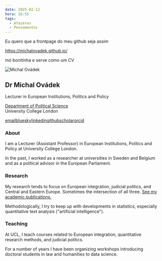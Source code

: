 ```yaml
---
date: 2025-02-12
hora: 16:55
tags:
  - Afazeres
  - Pensamentos
---
```

Eu quero que a frontpage do meu github seja assim 

https://michalovadek.github.io/

mó bonitinha e serve como um CV

![Michal Ovádek](https://michalovadek.github.io/pic.png)

## Dr Michal Ovádek

Lecturer in European Institutions, Politics and Policy

[Department of Political Science](https://www.ucl.ac.uk/political-science/people/academic-teaching-and-research-staff)  
University College London

[email](mailto:m.ovadek@ucl.ac.uk)[bluesky](https://movadek.bsky.social/)[linkedin](https://linkedin.com/in/michalovadek)[github](https://github.com/michalovadek)[scholar](https://scholar.google.co.uk/citations?user=EZUR5jAAAAAJ)[orcid](https://orcid.org/0000-0002-2552-2580)

### About

I am a Lecturer (Assistant Professor) in European Institutions, Politics and Policy at University College London.

In the past, I worked as a researcher at universities in Sweden and Belgium and as a political advisor in the European Parliament.

### Research

My research tends to focus on European integration, judicial politics, and Central and Eastern Europe. Sometimes the intersection of all three. [See my academic publications.](https://michalovadek.github.io/publications.html)

Methodologically, I try to keep up with developments in statistics, especially quantitative text analysis ("artificial intelligence").

### Teaching

At UCL, I teach courses related to European integration, quantitative research methods, and judicial politics.

For a number of years I have been organizing workshops introducing doctoral students in law and humanities to data science.



